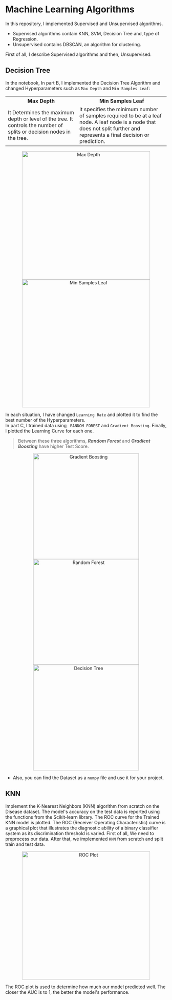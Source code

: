# Machine Learning Algorithms
In this repository, I implemented Supervised and Unsupervised algorithms. 
- Supervised algorithms contain KNN, SVM, Decision Tree and, type of Regression.
- Unsupervised contains DBSCAN, an algorithm for clustering.<br>

First of all, I describe Supervised algorithms and then, Unsupervised:
## Decision Tree
In the notebook, In part B, I implemented the Decision Tree Algorithm and changed Hyperparameters such as ```Max Depth``` and ```Min Samples Leaf```:
 <table>
  <tr>
    <th>Max Depth</th>
    <th>Min Samples Leaf</th>
  </tr>
  <tr>
    <td>It Determines the maximum depth or level of the tree. It controls the number of splits or decision nodes in the tree.</td>
    <td>
    It specifies the minimum number of samples required to be at a leaf node. 
    A leaf node is a node that does not split further and represents a final decision or prediction.
     </td>
  </tr>
</table> 



<p align="center">
    <img alt="Max Depth" src="https://github.com/user-attachments/assets/605fb2eb-c6c2-474e-904c-9f5834ec9cbf" width="400">
    <img alt="Min Samples Leaf" src="https://github.com/user-attachments/assets/018aa5b4-35b2-4a50-ab76-c16e6c82cc4c" width="400">
</p>

In each situation, I have changed ```Learning Rate``` and plotted it to find the best number of the Hyperparameters.<br>
In part C, I trained data using ``` RANDOM FOREST``` and ```Gradient Boosting```. Finally, I plotted the Learning Curve for each one.
> Between these three algorithms, ***Random Forest*** and ***Gradient Boosting*** have higher Test Score.
<p align="center">
    <img alt="Gradient Boosting" src="https://github.com/user-attachments/assets/e64fcf9a-3095-4754-bc6f-7cae48edb081" width="330">
    <img alt="Random Forest" src="https://github.com/user-attachments/assets/d046d361-b6c9-4240-b4dc-35dd8c52c673" width="330">
    <img alt="Decision Tree" src="https://github.com/user-attachments/assets/b05c376f-212b-497d-a246-969c5699b75f" width="330">
</p>

- Also, you can find the Dataset as a `numpy` file and use it for your project.

## KNN
Implement the K-Nearest Neighbors (KNN) algorithm from scratch on the Disease dataset. The model's accuracy on the test data is reported using the functions from the Scikit-learn library. The ROC curve for the Trained KNN model is plotted. The ROC (Receiver Operating Characteristic) curve is a graphical plot that illustrates the diagnostic ability of a binary classifier system as its discrimination threshold is varied.
First of all, We need to preprocess our data. After that, we implemented ```KNN``` from scratch and split train and test data.

<p align="center">
   <img alt="ROC Plot" src="https://github.com/user-attachments/assets/8f20038d-8e6e-4d36-be5d-64454f52518c" width="400">
</p>

The ROC plot is used to determine how much our model predicted well. The closer the AUC is to 1, the better the model's performance.


